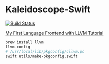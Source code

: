# Kaleidoscope-Swift

[![Build Status](https://travis-ci.org/yume190/Kaleidoscope-Swift.svg?branch=master)](https://travis-ci.org/yume190/Kaleidoscope-Swift)

[My First Language Frontend with LLVM Tutorial](https://llvm.org/docs/tutorial/MyFirstLanguageFrontend/index.html)

``` sh
brew install llvm
llvm-config
# /usr/local/lib/pkgconfig/cllvm.pc
swift utils/make-pkgconfig.swift 
```